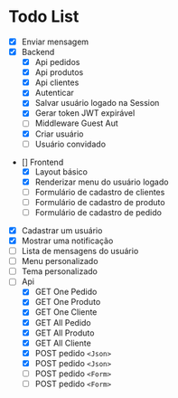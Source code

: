 # Todo List

- [x] Enviar mensagem
- [x] Backend
  - [x] Api pedidos
  - [x] Api produtos
  - [x] Api clientes
  - [x] Autenticar
  - [x] Salvar usuário logado na Session
  - [x] Gerar token JWT expirável
  - [ ] Middleware Guest Aut
  - [x] Criar usuário
  - [ ] Usuário convidado
- [] Frontend
  - [x] Layout básico
  - [x] Renderizar menu do usuário logado
  - [ ] Formulário de cadastro de clientes
  - [ ] Formulário de cadastro de produto
  - [ ] Formulário de cadastro de pedido
- [x] Cadastrar um usuário
- [x] Mostrar uma notificação
- [ ] Lista de mensagens do usuário
- [ ] Menu personalizado
- [ ] Tema personalizado
- [ ] Api
  - [x] GET One Pedido
  - [x] GET One Produto
  - [x] GET One Cliente
  - [x] GET All Pedido
  - [x] GET All Produto
  - [x] GET All Cliente
  - [x] POST pedido `<Json>`
  - [x] POST pedido `<Json>`
  - [ ] POST pedido `<Form>`
  - [ ] POST pedido `<Form>`
